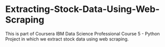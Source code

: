 # Extracting-Stock-Data-Using-Web-Scraping
This is part of Coursera IBM Data Science Professional Course 5 - Python Project in which we extract stock data using web scraping.
